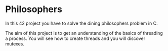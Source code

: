 # Philosophers

In this 42 project you have to solve the dining philosophers problem in C.

The aim of this project is to get an understanding of the basics of threading a process. You will see how to create threads and you will discover mutexes.
